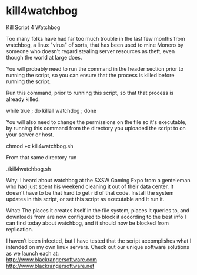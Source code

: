 # kill4watchbog
Kill Script 4 Watchbog

Too many folks have had far too much trouble in the last few months from watchbog, a linux "virus" of sorts, that has been used to mine Monero by someone who doesn't regard stealing server resources as theft, even though the world at large does.

You will probably need to run the command in the header section prior to running the script, so you can ensure that the process is killed before running the script.

Run this command, prior to running this script, so that that process is already killed.

while true ; do killall watchdog ; done

You will also need to change the permissions on the file so it's executable, by running this command from the directory you uploaded the script to on your server or host.

chmod +x kill4watchbog.sh

From that same directory run

./kill4watchbog.sh

Why: I heard about watchbog at the SXSW Gaming Expo from a genteleman who had just spent his weekend cleaning it out of their data center. It doesn't have to be that hard to get rid of that code. Install the system updates in this script, or set this script as executable and it run it.

What: The places it creates itself in the file system, places it queries to, and downloads from are now configured to block it according to the best info I can find today about watchbog, and it should now be blocked from replication.

I haven't been infected, but I have tested that the script accomplishes what I intended on my own linux servers.
Check out our unique software solutions as we launch each at: <br>
http://www.blackrangersoftware.com <br>
http://www.blackrangersoftware.net
